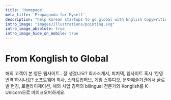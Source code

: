 ```yaml
---
title: 'Homepage'
meta_title: 'Propaganda for Myself'
description: "help Korean startups to go global with English Copywriting"
intro_image: "images/illustrations/pointing.svg"
intro_image_absolute: true
intro_image_hide_on_mobile: true
---
```


# From Konglish to Global

해외 고객이 본 영문 웹사이트.. 잘 생겼나요? 회사소개서, 피치덱, 웹사이트 혹시 '한영 번역'하시나요?  소프트웨어 회사, 스타트업허브, 게임 스튜디오, 문화예술기관에서 글로벌 런칭, 로컬라이제이션, 해외 사업 경력의 bilingual 전문가와 Konglish를 K-Unicorn으로 메이크오버하세요.
